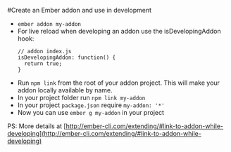 #Create an Ember addon and use in development


* `ember addon my-addon`
* For live reload when developing an addon use the isDevelopingAddon hook:
  ```
  // addon index.js
  isDevelopingAddon: function() {
    return true;
  }
  ```
* Run `npm link` from the root of your addon project. This will make your addon locally available by name.
* In your project folder run `npm link my-addon`
* In your project `package.json` require `my-addon: '*'`
* Now you can use `ember g my-addon` in your project

PS: More details at [http://ember-cli.com/extending/#link-to-addon-while-developing](http://ember-cli.com/extending/#link-to-addon-while-developing)

